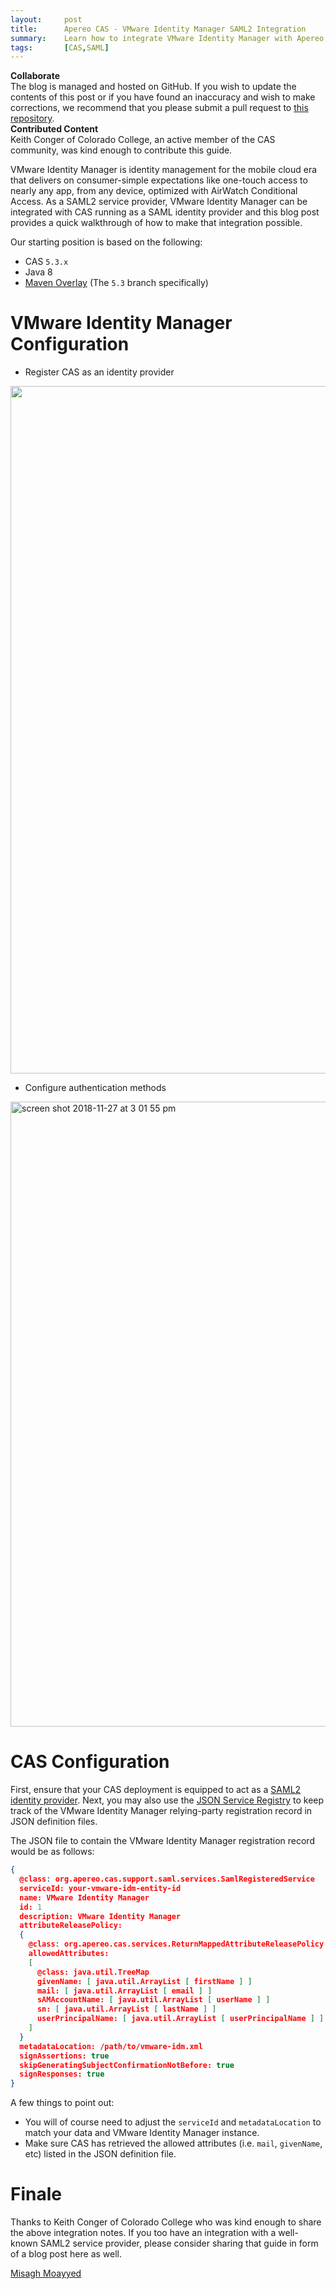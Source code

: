 ```yaml
---
layout:     post
title:      Apereo CAS - VMware Identity Manager SAML2 Integration
summary:    Learn how to integrate VMware Identity Manager with Apereo CAS running as a SAML2 identity provider.
tags:       [CAS,SAML]
---
```


<div class="alert alert-success">
  <strong>Collaborate</strong><br/>The blog is managed and hosted on GitHub. If you wish to update the contents of this post or if you have found an inaccuracy and wish to make corrections, we recommend that you please submit a pull request to <a href="https://github.com/apereo/apereo.github.io">this repository</a>.
</div>

<div class="alert alert-info">
  <strong>Contributed Content</strong><br/>Keith Conger of Colorado College, an active member of the CAS community, was kind enough to contribute this guide.
</div>

VMware Identity Manager is identity management for the mobile cloud era that delivers on consumer-simple expectations like one-touch access to nearly any app, from any device, optimized with AirWatch Conditional Access. As a SAML2 service provider, VMware Identity Manager can be integrated with CAS running as a SAML identity provider and this blog post provides a quick walkthrough of how to make that integration possible.

Our starting position is based on the following:

- CAS `5.3.x`
- Java 8
- [Maven Overlay](https://github.com/apereo/cas-overlay-template) (The `5.3` branch specifically)

# VMware Identity Manager Configuration

- Register CAS as an identity provider

<img width="1100" src="https://user-images.githubusercontent.com/1205228/49401590-d9c07a00-f704-11e8-9f65-3813a078d924.png">

- Configure authentication methods

<img width="1000" alt="screen shot 2018-11-27 at 3 01 55 pm" src="https://user-images.githubusercontent.com/1205228/49401739-49cf0000-f705-11e8-8c7b-c862f69f7d63.png">

# CAS Configuration

First, ensure that your CAS deployment is equipped to act as a [SAML2 identity provider](https://apereo.github.io/cas/5.3.x/installation/Configuring-SAML2-Authentication.html). Next, you may also use the [JSON Service Registry](https://apereo.github.io/cas/5.3.x/installation/JSON-Service-Management.html) to keep track of the VMware Identity Manager relying-party registration record in JSON definition files.

The JSON file to contain the VMware Identity Manager registration record would be as follows:

```json
{
  @class: org.apereo.cas.support.saml.services.SamlRegisteredService
  serviceId: your-vmware-idm-entity-id
  name: VMware Identity Manager
  id: 1
  description: VMware Identity Manager
  attributeReleasePolicy:
  {
    @class: org.apereo.cas.services.ReturnMappedAttributeReleasePolicy
    allowedAttributes:
    [
      @class: java.util.TreeMap
      givenName: [ java.util.ArrayList [ firstName ] ]
      mail: [ java.util.ArrayList [ email ] ]
      sAMAccountName: [ java.util.ArrayList [ userName ] ]
      sn: [ java.util.ArrayList [ lastName ] ]
      userPrincipalName: [ java.util.ArrayList [ userPrincipalName ] ]
    ]
  }
  metadataLocation: /path/to/vmware-idm.xml
  signAssertions: true
  skipGeneratingSubjectConfirmationNotBefore: true
  signResponses: true
}
```

A few things to point out:

- You will of course need to adjust the `serviceId` and `metadataLocation` to match your data and VMware Identity Manager instance.
- Make sure CAS has retrieved the allowed attributes (i.e. `mail`, `givenName`, etc) listed in the JSON definition file.

# Finale

Thanks to Keith Conger of Colorado College who was kind enough to share the above integration notes. If you too have an integration with a well-known SAML2 service provider, please consider sharing that guide in form of a blog post here as well.

[Misagh Moayyed](https://fawnoos.com)
